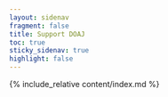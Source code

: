 ```yaml
---
layout: sidenav
fragment: false
title: Support DOAJ
toc: true
sticky_sidenav: true
highlight: false
---
```


{% include_relative content/index.md %}
